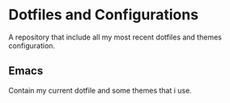 # Dotfiles and Configurations

A repository that include all my most recent dotfiles and themes configuration.

## Emacs

Contain my current dotfile and some themes that i use.